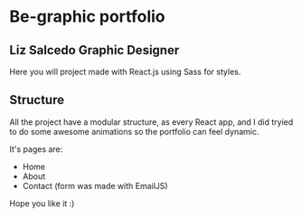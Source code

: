 # Be-graphic portfolio



## Liz Salcedo Graphic Designer

Here you will project made with React.js using Sass for styles.

## Structure

All the project have a modular structure, as every React app, and I did tryied to do some awesome animations so the portfolio can feel dynamic.

It's pages are:
- Home
- About
- Contact (form was made with EmailJS)

Hope you like it :)

